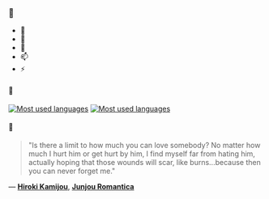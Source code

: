 ### 👋

- 🔭
- 🌱
- 💬
- 📫
- ⚡

#### 🧏

[![Most used languages](https://github-readme-stats-aynah.vercel.app/api/top-langs/?username=aynh&theme=solarized-dark&langs_count=6&layout=compact&hide_title=true)](https://github.com/anuraghazra/github-readme-stats#gh-dark-mode-only)
[![Most used languages](https://github-readme-stats-aynah.vercel.app/api/top-langs/?username=aynh&theme=solarized-light&langs_count=6&layout=compact&hide_title=true)](https://github.com/anuraghazra/github-readme-stats#gh-light-mode-only)

#### 💬

> "Is there a limit to how much you can love somebody? No matter how much I hurt him or get hurt by him, I find myself far from hating him, actually hoping that those wounds will scar, like burns...because then you can never forget me."

&mdash; [**Hiroki Kamijou**](https://myanimelist.net/character.php?q=Hiroki%20Kamijou&cat=character), [**Junjou Romantica**](https://myanimelist.net/search/all?q=Junjou%20Romantica&cat=all)
